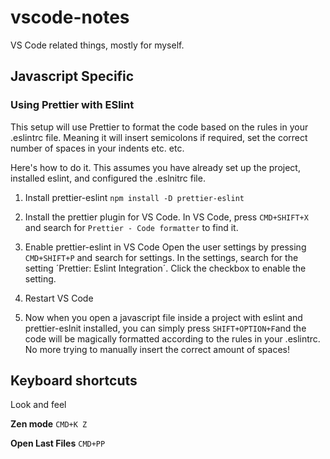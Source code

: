 # vscode-notes
VS Code related things, mostly for myself.

## Javascript Specific

### Using Prettier with ESlint
This setup will use Prettier to format the code based on the rules in your .eslintrc file. Meaning it will insert semicolons if required, set the correct number of spaces in your indents etc. etc.

Here's how to do it. 
This assumes you have already set up the project, installed eslint, and configured the .eslnitrc file.

1. Install prettier-eslint
`npm install -D prettier-eslint`

2. Install the prettier plugin for VS Code.
In VS Code, press `CMD+SHIFT+X` and search for `Prettier - Code formatter` to find it.

3. Enable prettier-eslint in VS Code
Open the user settings by pressing `CMD+SHIFT+P` and search for settings.
In the settings, search for the setting ´Prettier: Eslint Integration´. Click the checkbox to enable the setting.

4. Restart VS Code

5. Now when you open a javascript file inside a project with eslint and prettier-eslnit installed, you can simply press
`SHIFT+OPTION+F`and the code will be magically formatted according to the rules in your .eslintrc. 
No more trying to manually insert the correct amount of spaces!


## Keyboard shortcuts
Look and feel

**Zen mode**
`CMD+K Z`

**Open Last Files**
`CMD+PP`


